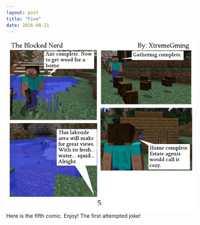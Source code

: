 ```yaml
---
layout: post
title: "Five"
date: 2016-08-21
---
```

<img src="/comics/comic5.png" alt="Comic 5" class="inline" />
<br>
Here is the fifth comic. Enjoy! The first attempted joke!

